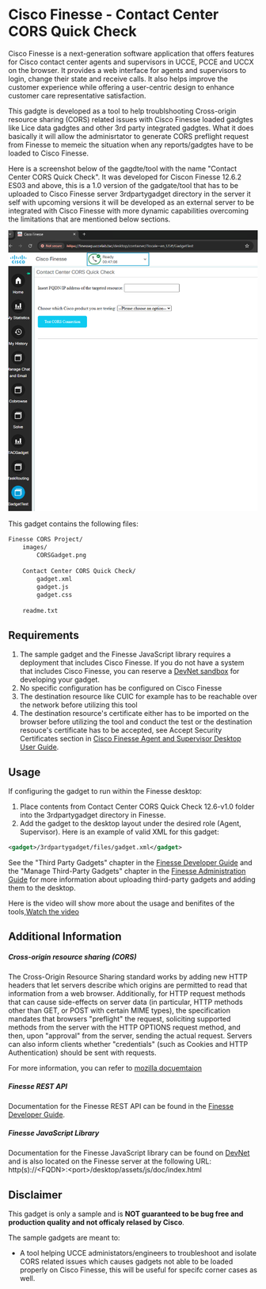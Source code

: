 # Cisco Finesse - Contact Center CORS Quick Check

Cisco Finesse is a next-generation software application that offers features for Cisco contact center agents and supervisors in UCCE, PCCE and UCCX on the browser. It provides a web interface for agents and supervisors to login, change their state and receive calls. It also helps improve the customer experience while offering a user-centric design to enhance customer care representative satisfaction.

This gadgte is developed as a tool to help troublshooting Cross-origin resource sharing (CORS) related issues with Cisco Finesse loaded gadgtes like Lice data gadgtes and other 3rd party integrated gadgtes. What it does basically it will allow the adminisrtator to generate CORS preflight request from Finesse to memeic the situation when any reports/gadgtes have to be loaded to Cisco Finesse.

Here is a screenshot below of the gagdte/tool with the name "Contact Center CORS Quick Check". It was developed for Ciscon Finesse 12.6.2 ES03 and above, this is a 1.0 version of the gadgate/tool that has to be uploaded to Cisco Finesse server 3rdpartygadget directory in the server it self with upcoming versions it will be developed as an external server to be integrated with Cisco Finesse with more dynamic capabilities overcoming the limitations that are mentioned below sections.

![Sample Gadget Screenshot](images/CORSGadget.png)


This gadget contains the following files:

	Finesse CORS Project/
    	images/
        	CORSGadget.png
		
		Contact Center CORS Quick Check/
			gadget.xml
			gadget.js
			gadget.css

		readme.txt



## Requirements
1. The sample gadget and the Finesse JavaScript library requires a deployment that includes Cisco Finesse. If you do not have a system that includes Cisco Finesse, you can reserve a [DevNet sandbox](https://developer.cisco.com/docs/finesse/#!sandbox) for developing your gadget.
2. No specific configuration has be configured on Cisco Finesse
3. The destination resource like CUIC for example has to be reachable over the network before utilizing this tool
4. The destination resource's certificate either has to be imported on the browser before utilizing the tool and conduct the test or the destination resouce's certificate has to be accepted, see Accept Security Certificates section in [Cisco Finesse Agent and Supervisor Desktop User Guide](https://www.cisco.com/c/en/us/td/docs/voice_ip_comm/cust_contact/contact_center/finesse/finesse_1262/user/guide/cfin_b_1262_cisco-desktop-user-guide.html).

## Usage
If configuring the gadget to run within the Finesse desktop:
1. Place contents from Contact Center CORS Quick Check 12.6-v1.0 folder into the 3rdpartygadget directory in Finesse.
2. Add the gadget to the desktop layout under the desired role (Agent, Supervisor).
 Here is an example of valid XML for this gadget:
```xml
<gadget>/3rdpartygadget/files/gadget.xml</gadget>
```

 See the "Third Party Gadgets" chapter in the [Finesse Developer Guide](https://developer.cisco.com/docs/finesse/#!rest-api-dev-guide) and the "Manage Third-Party Gadgets" chapter in the [Finesse Administration Guide](http://www.cisco.com/c/en/us/support/customer-collaboration/finesse/products-user-guide-list.html) for more information about uploading third-party gadgets and adding them to the desktop.

 Here is the video will show more about the usage and benifites of the tools,[Watch the video](https://app.vidcast.io/share/fc7f222a-6a45-4a31-abdc-7b69ae8bc6d3)


## Additional Information
##### Cross-origin resource sharing (CORS)

The Cross-Origin Resource Sharing standard works by adding new HTTP headers that let servers describe which origins are permitted to read that information from a web browser. Additionally, for HTTP request methods that can cause side-effects on server data (in particular, HTTP methods other than GET, or POST with certain MIME types), the specification mandates that browsers "preflight" the request, soliciting supported methods from the server with the HTTP OPTIONS request method, and then, upon "approval" from the server, sending the actual request. Servers can also inform clients whether "credentials" (such as Cookies and HTTP Authentication) should be sent with requests.

For more information, you can refer to [mozilla docuemtaion](https://developer.mozilla.org/en-US/docs/Web/HTTP/CORS)

##### Finesse REST API
Documentation for the Finesse REST API can be found in the [Finesse Developer Guide](https://developer.cisco.com/docs/finesse/#!rest-api-dev-guide).

##### Finesse JavaScript Library
Documentation for the Finesse JavaScript library can be found on [DevNet](https://developer.cisco.com/docs/finesse/#!javascript-library) and is also located on the Finesse server at the following URL: http(s)://&lt;FQDN&gt;:&lt;port&gt;/desktop/assets/js/doc/index.html


## Disclaimer
This gadget is only a sample and is **NOT guaranteed to be bug free and production quality and not officaly relased by Cisco**.

The sample gadgets are meant to:
- A tool helping UCCE administators/engineers to troubleshoot and isolate CORS related issues which causes gadgets not able to be loaded properly on Cisco Finesse, this will be useful for specifc corner cases as well.